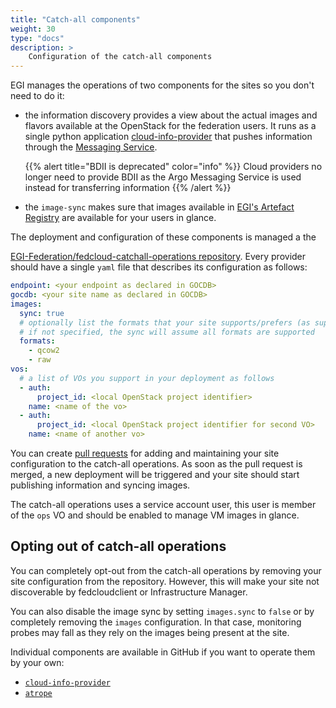 ```yaml
---
title: "Catch-all components"
weight: 30
type: "docs"
description: >
    Configuration of the catch-all components
---
```


EGI manages the operations of two components for the sites so you don't need
to do it:

- the information discovery provides a view about the actual images and
  flavors available at the OpenStack for the federation users.
  It runs as a single python application
  [cloud-info-provider](https://github.com/EGI-Federation/cloud-info-provider)
  that pushes information through the
  [Messaging Service](../../../../internal/messaging/).

  {{% alert title="BDII is deprecated" color="info" %}} Cloud providers no longer
  need to provide BDII as the Argo Messaging Service is used instead for
  transferring information {{% /alert %}}

- the `image-sync` makes sure that images available in [EGI's Artefact Registry](https://registry.egi.eu)
  are available for your users in glance.

The deployment and configuration of these components is managed a the
<!-- cspell:disable-next-line -->
[EGI-Federation/fedcloud-catchall-operations repository](https://github.com/EGI-Federation/fedcloud-catchall-operations/).
Every provider should have a single `yaml` file that describes its configuration
as follows:

```yaml
endpoint: <your endpoint as declared in GOCDB>
gocdb: <your site name as declared in GOCDB>
images:
  sync: true
  # optionally list the formats that your site supports/prefers (as supported by qemu)
  # if not specified, the sync will assume all formats are supported
  formats:
    - qcow2
    - raw
vos:
  # a list of VOs you support in your deployment as follows
  - auth:
      project_id: <local OpenStack project identifier>
    name: <name of the vo>
  - auth:
      project_id: <local OpenStack project identifier for second VO>
    name: <name of another vo>
```

You can create
[pull requests](https://github.com/EGI-Federation/fedcloud-catchall-operations/pulls)
for adding and maintaining your site configuration to the catch-all operations. As
soon as the pull request is merged, a new deployment will be triggered and your site
should start publishing information and syncing images.

The catch-all operations uses a service account user, this user is member of the `ops` VO
and should be enabled to manage VM images in glance.

## Opting out of catch-all operations

You can completely opt-out from the catch-all operations by removing your site
configuration from the repository. However, this will make your site not discoverable
by fedcloudclient or Infrastructure Manager.

You can also disable the image sync by setting `images.sync` to `false` or by completely
removing the `images` configuration. In that case, monitoring probes may fall as they rely
on the images being present at the site.

Individual components are available in GitHub if you want to operate them by your own:
- [`cloud-info-provider`](https://github.com/EGI-Federation/cloud-info-provider)
- [`atrope`](https://github.com/EGI-Federation/atrope)

